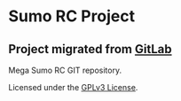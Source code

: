 # Sumo RC Project

## Project migrated from [GitLab](https://gitlab.labcomp.cl/lcortes/sumo-rc)

Mega Sumo RC GIT repository.

Licensed under the [GPLv3 License](https://www.gnu.org/licenses/gpl-3.0.html).